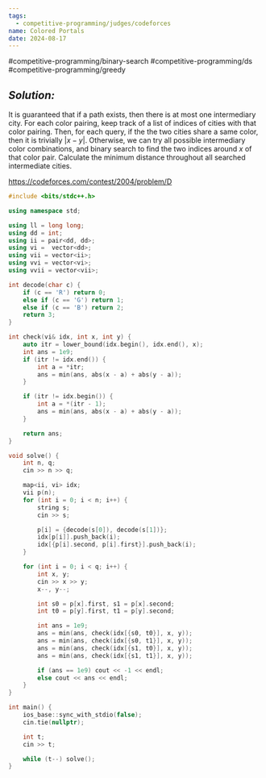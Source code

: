 ```yaml
---
tags:
  - competitive-programming/judges/codeforces
name: Colored Portals
date: 2024-08-17
---
```

#competitive-programming/binary-search #competitive-programming/ds #competitive-programming/greedy 
## _Solution:_
It is guaranteed that if a path exists, then there is at most one intermediary city. For each color pairing, keep track of a list of indices of cities with that color pairing. Then, for each query, if the the two cities share a same color, then it is trivially $|x-y|$. Otherwise, we can try all possible intermediary color combinations, and binary search to find the two indices around $x$ of that color pair. Calculate the minimum distance throughout all searched intermediate cities.

https://codeforces.com/contest/2004/problem/D
```cpp
#include <bits/stdc++.h>

using namespace std;

using ll = long long;
using dd = int;
using ii = pair<dd, dd>;
using vi =  vector<dd>;
using vii = vector<ii>;
using vvi = vector<vi>;
using vvii = vector<vii>;

int decode(char c) {
    if (c == 'R') return 0;
    else if (c == 'G') return 1;
    else if (c == 'B') return 2;
    return 3;
}

int check(vi& idx, int x, int y) {
    auto itr = lower_bound(idx.begin(), idx.end(), x);
    int ans = 1e9;
    if (itr != idx.end()) {
        int a = *itr;
        ans = min(ans, abs(x - a) + abs(y - a));
    }

    if (itr != idx.begin()) {
        int a = *(itr - 1);
        ans = min(ans, abs(x - a) + abs(y - a));
    }

    return ans;
}

void solve() {
    int n, q;
    cin >> n >> q;

    map<ii, vi> idx;
    vii p(n);
    for (int i = 0; i < n; i++) {
        string s;
        cin >> s;

        p[i] = {decode(s[0]), decode(s[1])};
        idx[p[i]].push_back(i);
        idx[{p[i].second, p[i].first}].push_back(i);
    }

    for (int i = 0; i < q; i++) {
        int x, y;
        cin >> x >> y;
        x--, y--;

        int s0 = p[x].first, s1 = p[x].second;
        int t0 = p[y].first, t1 = p[y].second;

        int ans = 1e9;
        ans = min(ans, check(idx[{s0, t0}], x, y));
        ans = min(ans, check(idx[{s0, t1}], x, y));
        ans = min(ans, check(idx[{s1, t0}], x, y));
        ans = min(ans, check(idx[{s1, t1}], x, y));

        if (ans == 1e9) cout << -1 << endl;
        else cout << ans << endl;
    }
}

int main() {
    ios_base::sync_with_stdio(false);
    cin.tie(nullptr);

    int t;
    cin >> t;

    while (t--) solve();
}
```